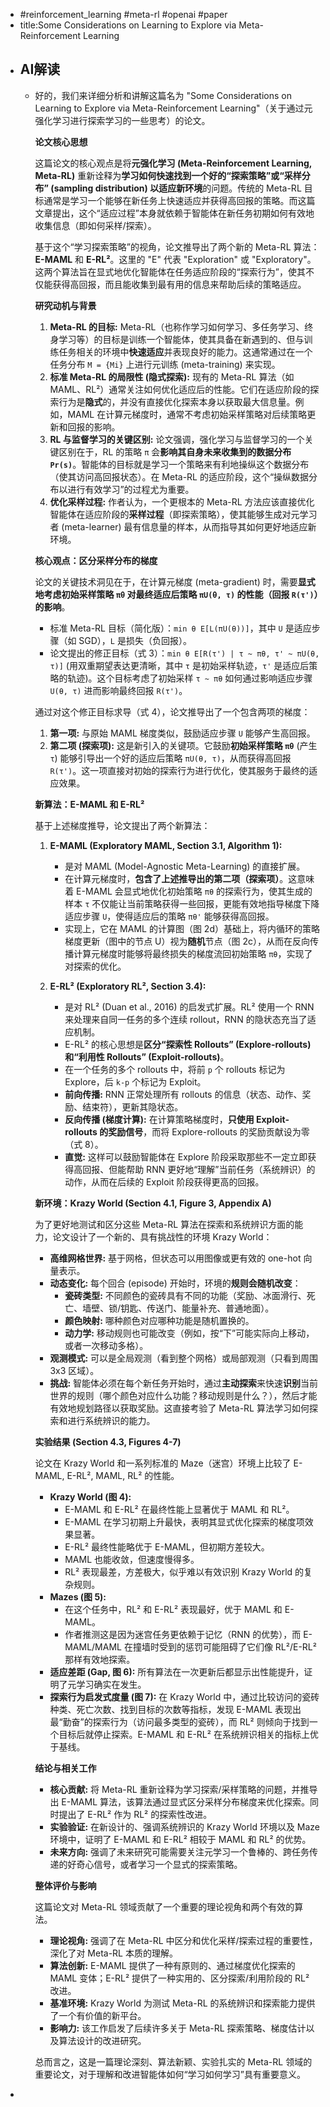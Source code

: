 - #reinforcement_learning #meta-rl #openai #paper
- title:Some Considerations on Learning to Explore via Meta-Reinforcement Learning
- ## AI解读
	- 好的，我们来详细分析和讲解这篇名为 "Some Considerations on Learning to Explore via Meta-Reinforcement Learning"（关于通过元强化学习进行探索学习的一些思考）的论文。
	  
	  **论文核心思想**
	  
	  这篇论文的核心观点是将**元强化学习 (Meta-Reinforcement Learning, Meta-RL)** 重新诠释为**学习如何快速找到一个好的“探索策略”或“采样分布” (sampling distribution) 以适应新环境**的问题。传统的 Meta-RL 目标通常是学习一个能够在新任务上快速适应并获得高回报的策略。而这篇文章提出，这个“适应过程”本身就依赖于智能体在新任务初期如何有效地收集信息（即如何采样/探索）。
	  
	  基于这个“学习探索策略”的视角，论文推导出了两个新的 Meta-RL 算法：**E-MAML** 和 **E-RL²**。这里的 "E" 代表 "Exploration" 或 "Exploratory"。这两个算法旨在显式地优化智能体在任务适应阶段的“探索行为”，使其不仅能获得高回报，而且能收集到最有用的信息来帮助后续的策略适应。
	  
	  **研究动机与背景**
	  
	  1.  **Meta-RL 的目标:** Meta-RL（也称作学习如何学习、多任务学习、终身学习等）的目标是训练一个智能体，使其具备在新遇到的、但与训练任务相关的环境中**快速适应**并表现良好的能力。这通常通过在一个任务分布 `M = {Mi}` 上进行元训练 (meta-training) 来实现。
	  2.  **标准 Meta-RL 的局限性 (隐式探索):** 现有的 Meta-RL 算法（如 MAML、RL²）通常关注如何优化适应后的性能。它们在适应阶段的探索行为是**隐式**的，并没有直接优化探索本身以获取最大信息量。例如，MAML 在计算元梯度时，通常不考虑初始采样策略对后续策略更新和回报的影响。
	  3.  **RL 与监督学习的关键区别:** 论文强调，强化学习与监督学习的一个关键区别在于，RL 的策略 `π` 会**影响其自身未来收集到的数据分布 `Pr(s)`**。智能体的目标就是学习一个策略来有利地操纵这个数据分布（使其访问高回报状态）。在 Meta-RL 的适应阶段，这个“操纵数据分布以进行有效学习”的过程尤为重要。
	  4.  **优化采样过程:** 作者认为，一个更根本的 Meta-RL 方法应该直接优化智能体在适应阶段的**采样过程**（即探索策略），使其能够生成对元学习者 (meta-learner) 最有信息量的样本，从而指导其如何更好地适应新环境。
	  
	  **核心观点：区分采样分布的梯度**
	  
	  论文的关键技术洞见在于，在计算元梯度 (meta-gradient) 时，需要**显式地考虑初始采样策略 `πθ` 对最终适应后策略 `πU(θ, τ)` 的性能（回报 `R(τ')`）的影响**。
	  
	  *   标准 Meta-RL 目标（简化版）：`min θ E[L(πU(θ))]`，其中 `U` 是适应步骤（如 SGD），`L` 是损失（负回报）。
	  *   论文提出的修正目标（式 3）：`min θ E[R(τ') | τ ~ πθ, τ' ~ πU(θ, τ)]` (用双重期望表达更清晰，其中 `τ` 是初始采样轨迹，`τ'` 是适应后策略的轨迹)。这个目标考虑了初始采样 `τ ~ πθ` 如何通过影响适应步骤 `U(θ, τ)` 进而影响最终回报 `R(τ')`。
	  
	  通过对这个修正目标求导（式 4），论文推导出了一个包含两项的梯度：
	  
	  1.  **第一项:** 与原始 MAML 梯度类似，鼓励适应步骤 `U` 能够产生高回报。
	  2.  **第二项 (探索项):** 这是新引入的关键项。它鼓励**初始采样策略 `πθ`** (产生 `τ`) 能够引导出一个好的适应后策略 `πU(θ, τ)`，从而获得高回报 `R(τ')`。这一项直接对初始的探索行为进行优化，使其服务于最终的适应效果。
	  
	  **新算法：E-MAML 和 E-RL²**
	  
	  基于上述梯度推导，论文提出了两个新算法：
	  
	  1.  **E-MAML (Exploratory MAML, Section 3.1, Algorithm 1):**
	      *   是对 MAML (Model-Agnostic Meta-Learning) 的直接扩展。
	      *   在计算元梯度时，**包含了上述推导出的第二项（探索项）**。这意味着 E-MAML 会显式地优化初始策略 `πθ` 的探索行为，使其生成的样本 `τ` 不仅能让当前策略获得一些回报，更能有效地指导梯度下降适应步骤 `U`，使得适应后的策略 `πθ'` 能够获得高回报。
	      *   实现上，它在 MAML 的计算图（图 2d）基础上，将内循环的策略梯度更新（图中的节点 U）视为**随机**节点（图 2c），从而在反向传播计算元梯度时能够将最终损失的梯度流回初始策略 `πθ`，实现了对探索的优化。
	  
	  2.  **E-RL² (Exploratory RL², Section 3.4):**
	      *   是对 RL² (Duan et al., 2016) 的启发式扩展。RL² 使用一个 RNN 来处理来自同一任务的多个连续 rollout，RNN 的隐状态充当了适应机制。
	      *   E-RL² 的核心思想是**区分“探索性 Rollouts” (Explore-rollouts) 和“利用性 Rollouts” (Exploit-rollouts)**。
	      *   在一个任务的多个 rollouts 中，将前 `p` 个 rollouts 标记为 Explore，后 `k-p` 个标记为 Exploit。
	      *   **前向传播:** RNN 正常处理所有 rollouts 的信息（状态、动作、奖励、结束符），更新其隐状态。
	      *   **反向传播 (梯度计算):** 在计算策略梯度时，**只使用 Exploit-rollouts 的奖励信号**，而将 Explore-rollouts 的奖励贡献设为零（式 8）。
	      *   **直觉:** 这样可以鼓励智能体在 Explore 阶段采取那些不一定立即获得高回报、但能帮助 RNN 更好地“理解”当前任务（系统辨识）的动作，从而在后续的 Exploit 阶段获得更高的回报。
	  
	  **新环境：Krazy World (Section 4.1, Figure 3, Appendix A)**
	  
	  为了更好地测试和区分这些 Meta-RL 算法在探索和系统辨识方面的能力，论文设计了一个新的、具有挑战性的环境 Krazy World：
	  
	  *   **高维网格世界:** 基于网格，但状态可以用图像或更有效的 one-hot 向量表示。
	  *   **动态变化:** 每个回合 (episode) 开始时，环境的**规则会随机改变**：
	      *   **瓷砖类型:** 不同颜色的瓷砖具有不同的功能（奖励、冰面滑行、死亡、墙壁、锁/钥匙、传送门、能量补充、普通地面）。
	      *   **颜色映射:** 哪种颜色对应哪种功能是随机置换的。
	      *   **动力学:** 移动规则也可能改变（例如，按“下”可能实际向上移动，或者一次移动多格）。
	  *   **观测模式:** 可以是全局观测（看到整个网格）或局部观测（只看到周围 3x3 区域）。
	  *   **挑战:** 智能体必须在每个新任务开始时，通过**主动探索**来快速**识别**当前世界的规则（哪个颜色对应什么功能？移动规则是什么？），然后才能有效地规划路径以获取奖励。这直接考验了 Meta-RL 算法学习如何探索和进行系统辨识的能力。
	  
	  **实验结果 (Section 4.3, Figures 4-7)**
	  
	  论文在 Krazy World 和一系列标准的 Maze（迷宫）环境上比较了 E-MAML, E-RL², MAML, RL² 的性能。
	  
	  *   **Krazy World (图 4):**
	      *   E-MAML 和 E-RL² 在最终性能上显著优于 MAML 和 RL²。
	      *   E-MAML 在学习初期上升最快，表明其显式优化探索的梯度项效果显著。
	      *   E-RL² 最终性能略优于 E-MAML，但初期方差较大。
	      *   MAML 也能收敛，但速度慢得多。
	      *   RL² 表现最差，方差极大，似乎难以有效识别 Krazy World 的复杂规则。
	  *   **Mazes (图 5):**
	      *   在这个任务中，RL² 和 E-RL² 表现最好，优于 MAML 和 E-MAML。
	      *   作者推测这是因为迷宫任务更依赖于记忆（RNN 的优势），而 E-MAML/MAML 在撞墙时受到的惩罚可能阻碍了它们像 RL²/E-RL² 那样有效地探索。
	  *   **适应差距 (Gap, 图 6):** 所有算法在一次更新后都显示出性能提升，证明了元学习确实在发生。
	  *   **探索行为启发式度量 (图 7):** 在 Krazy World 中，通过比较访问的瓷砖种类、死亡次数、找到目标的次数等指标，发现 E-MAML 表现出最“勤奋”的探索行为（访问最多类型的瓷砖），而 RL² 则倾向于找到一个目标后就停止探索。E-MAML 和 E-RL² 在系统辨识相关的指标上优于基线。
	  
	  **结论与相关工作**
	  
	  *   **核心贡献:** 将 Meta-RL 重新诠释为学习探索/采样策略的问题，并推导出 E-MAML 算法，该算法通过显式区分采样分布梯度来优化探索。同时提出了 E-RL² 作为 RL² 的探索性改进。
	  *   **实验验证:** 在新设计的、强调系统辨识的 Krazy World 环境以及 Maze 环境中，证明了 E-MAML 和 E-RL² 相较于 MAML 和 RL² 的优势。
	  *   **未来方向:** 强调了未来研究可能需要关注元学习一个鲁棒的、跨任务传递的好奇心信号，或者学习一个显式的探索策略。
	  
	  **整体评价与影响**
	  
	  这篇论文对 Meta-RL 领域贡献了一个重要的理论视角和两个有效的算法。
	  
	  *   **理论视角:** 强调了在 Meta-RL 中区分和优化采样/探索过程的重要性，深化了对 Meta-RL 本质的理解。
	  *   **算法创新:** E-MAML 提供了一种有原则的、通过梯度优化探索的 MAML 变体；E-RL² 提供了一种实用的、区分探索/利用阶段的 RL² 改进。
	  *   **基准环境:** Krazy World 为测试 Meta-RL 的系统辨识和探索能力提供了一个有价值的新平台。
	  *   **影响力:** 该工作启发了后续许多关于 Meta-RL 探索策略、梯度估计以及算法设计的改进研究。
	  
	  总而言之，这是一篇理论深刻、算法新颖、实验扎实的 Meta-RL 领域的重要论文，对于理解和改进智能体如何“学习如何学习”具有重要意义。
-